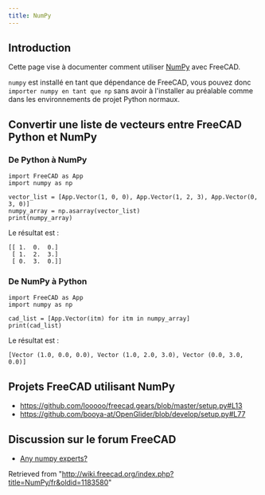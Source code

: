 ```yaml
---
title: NumPy
---
```

## Introduction

Cette page vise à documenter comment utiliser [NumPy](https://numpy.org/) avec FreeCAD.

`numpy` est installé en tant que dépendance de FreeCAD, vous pouvez donc `importer numpy en tant que np` sans avoir à l'installer au préalable comme dans les environnements de projet Python normaux.

## Convertir une liste de vecteurs entre FreeCAD Python et NumPy

### De Python à NumPy

```
import FreeCAD as App
import numpy as np

vector_list = [App.Vector(1, 0, 0), App.Vector(1, 2, 3), App.Vector(0, 3, 0)]
numpy_array = np.asarray(vector_list)
print(numpy_array)

```

Le résultat est :

```
[[ 1.  0.  0.]
 [ 1.  2.  3.]
 [ 0.  3.  0.]]

```

### De NumPy à Python

```
import FreeCAD as App
import numpy as np

cad_list = [App.Vector(itm) for itm in numpy_array]
print(cad_list)

```

Le résultat est :

```
[Vector (1.0, 0.0, 0.0), Vector (1.0, 2.0, 3.0), Vector (0.0, 3.0, 0.0)]

```

## Projets FreeCAD utilisant NumPy

* <https://github.com/looooo/freecad.gears/blob/master/setup.py#L13>
* <https://github.com/booya-at/OpenGlider/blob/develop/setup.py#L77>

## Discussion sur le forum FreeCAD

* [Any numpy experts?](https://forum.freecadweb.org/viewtopic.php?f=22&t=47529)

Retrieved from "<http://wiki.freecad.org/index.php?title=NumPy/fr&oldid=1183580>"